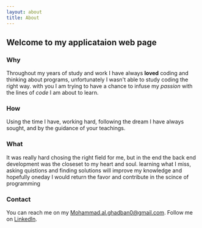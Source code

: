 ```yaml
---
layout: about
title: About
---
```


## Welcome to my applicataion web page

### Why

Throughout my years of study and work I have always **loved** coding and thinking about programs, unfortunately I wasn't able to study coding the right way.
with you I am trying to have a chance to infuse my *passion* with the lines of *code* I am about to learn. 

### How

Using the time I have, working hard, following the dream I have always sought, and by the guidance of your teachings.

### What

It was really hard chosing the right field for me, but in the end the back end development was the closeset to my heart and soul.
learning what I miss, asking quistions and finding solutions will improve my knowledge and hopefully oneday I would return the favor and contribute in the scince of programming

### Contact

You can reach me on my <Mohammad.al.ghadban0@gmail.com>. Follow me on [LinkedIn](https://www.linkedin.com/in/mohammad-alghadban/).
